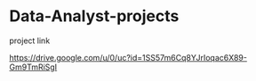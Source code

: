 # Data-Analyst-projects

project link

https://drive.google.com/u/0/uc?id=1SS57m6Cq8YJrIoqac6X89-Gm9TmRiSgI
